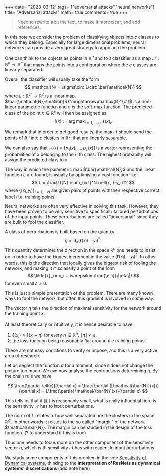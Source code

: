+++
date= "2023-03-12"
tags= ["adversarial attacks","neural networks"]
title= "Adversarial attacks"
math= true
comments= true
+++

> Need to rewrite a bit the text, to make it more clear, and add references.

In this note we consider the problem of classifying objects into $c$ classes to which they belong. Especially for large dimensional problems, neural networks can provide a very great strategy to approach the problem.

One can think to the objects as points in $\mathbb{R}^n$ and to a classifier as a map $\mathcal{N}:\mathbb{R}^n\rightarrow\mathbb{R}^c$ that maps the points into a configuration where the $c$ classes are linearly separated.

Overall the classifier will usually take the form
$$
\mathcal{N} = \sigma\circ L\circ \bar{\mathcal{N}}
$$
where $L:\mathbb{R}^{c'}\rightarrow\mathbb{R}^c$ is a linear map, $\bar{\mathcal{N}}:\mathbb{R}^n\rightarrow\mathbb{R}^{c'}$ is a non-linear parametric function and $\sigma$ is the soft-max function. The predicted class of the point $x\in\mathbb{R}^n$ will then be assigned as $$\ell(x):=\arg\max_{i=1,...,c}\mathcal{N}(x)_i.$$

We remark that in order to get good results, the map $\mathcal{\bar{N}}$ should send the points of $\mathbb{R}^n$ into $c$ clusters in $\mathbb{R}^{c'}$ that are linearly separable.

We can also say that $\mathcal{N}(x) = [p_1(x),...,p_c(x)]$ is a vector representing the probabilities of $x$ belonging to the $i-$th class. The highest probabilty will assign the predicted class to $x$.

The way in which the parametric map $\bar{\mathcal{N}}$ and the linear function $L$ are found, is usually by optimising a cost function like
$$
L = \frac{1}{N} \sum_{i=1}^N (\ell(x_i)-y_i)^2
$$
where $\{(x_i,y_i)\}_{i=1,..,N}$ are given pairs of points with their respective correct label (i.e. training points).

Neural networks are often very effective in solving this task. However, they have been proven to be very sensitive to specifically tailored perturbations of the input points. These perturbations are called "adversarial" since they are built to fool the classifier. 

A class of perturbations is built based on the quantity
$$
\eta = \partial_x (\ell(x_i)-y_i)^2.
$$
This quantity determines the direction in the space $\mathbb{R}^n$ one needs to insist on in order to have the biggest increment in the value $(\ell(x_i)-y_i)^2$. In other words, this is the direction that locally gives the biggest risk of fooling the network, and making it misclassify a point of the form
$$
\tilde{x}_i = x_i + \varepsilon \frac{\eta}{\|\eta\|}
$$
for even small $\varepsilon>0$.

This is just a simple presentation of the problem. There are many known ways to fool the network, but often this gradient is involved in some way.

The vector $\eta$ tells the direction of maximal sensitivity for the network around the training point $x_i$.

At least theoretically or intuitively, it is hence desirable to have 
1. $\ell(x_i)\approx \ell(x_i+\eta)$ for every $\eta\in\mathbb{R}^n$, $\|\eta\|<\varepsilon$,
2. the loss function being reasonably flat around the training points.

These are not easy conditions to verify or impose, and this is a very active area of research.

Let us neglect the function $\sigma$ for a moment, since it does not change the picture too much. We can now analyse the contributions determining $\eta$. By the chain rule we have

$$
\frac{\partial \ell(x)}{\partial x} = \frac{\partial (L\mathcal{\bar{N}}(x))}{\partial x} = L\frac{\partial \mathcal{\bar{N}}(x)}{\partial x}
$$

This tells us that if $\|L\|$ is reasonably small, what is really influential here is the sensitivity $\mathcal{\bar{N}}$ has to input perturbations.

The norm of $L$ relates to how well separated are the clusters in the space $\mathbb{R}^{c'}$. In other words it relates to the so called "margin" of the network $\mathcal{\bar{N}}. The margin can be studied in the design of the loss function. (? to understand if this is true)

Thus one needs to focus more on the other component of the sensitivity vector $\eta$, which is th sensitivity $\mathcal{\bar{N}}$ has with respect to input perturbations.

We study some components of this problem in the note [Sensitivity of Dynamical systems](/posts/sensitivity-dynamical-systems), thinking to the **interpretation of ResNets as dynamical systems' discretizations** (add note here)